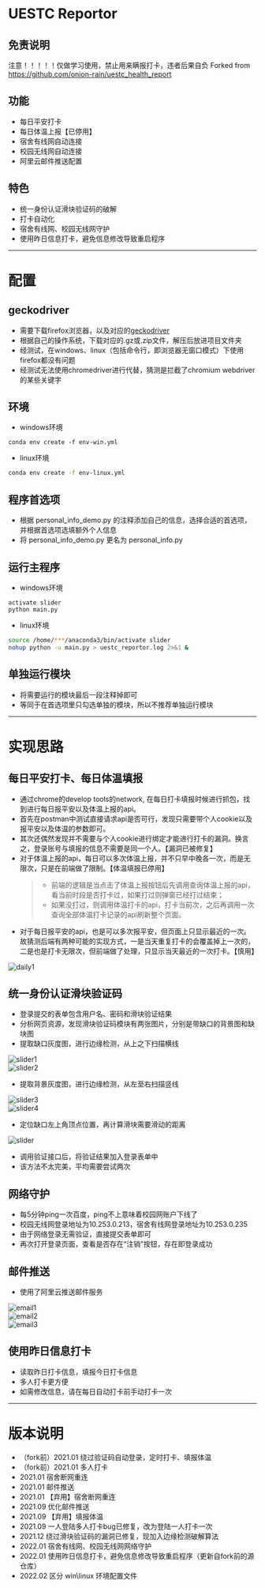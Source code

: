 # UESTC Reportor

## 免责说明

注意！！！！！仅做学习使用，禁止用来瞒报打卡，违者后果自负
Forked from https://github.com/onion-rain/uestc_health_report

## 功能

* 每日平安打卡  
* 每日体温上报【已停用】  
* 宿舍有线网自动连接  
* 校园无线网自动连接  
* 阿里云邮件推送配置  

## 特色

* 统一身份认证滑块验证码的破解  
* 打卡自动化  
* 宿舍有线网、校园无线网守护  
* 使用昨日信息打卡，避免信息修改导致重启程序  


---

# 配置

## geckodriver

* 需要下载firefox浏览器，以及对应的[geckodriver](https://github.com/mozilla/geckodriver/releases)  
* 根据自己的操作系统，下载对应的.gz或.zip文件，解压后放进项目文件夹
* 经测试，在windows、linux（包括命令行，即浏览器无窗口模式）下使用firefox都没有问题
* 经测试无法使用chromedriver进行代替，猜测是拦截了chromium webdriver的某些关键字

## 环境

* windows环境
``` shell
conda env create -f env-win.yml
```
* linux环境
``` bash
conda env create -f env-linux.yml
```

## 程序首选项

* 根据 personal_info_demo.py 的注释添加自己的信息，选择合适的首选项，并根据首选项选填额外个人信息
* 将 personal_info_demo.py 更名为 personal_info.py   

## 运行主程序

* windows环境
``` shell
activate slider
python main.py
```
* linux环境
``` bash
source /home/***/anaconda3/bin/activate slider
nohup python -u main.py > uestc_reportor.log 2>&1 &
```

## 单独运行模块

* 将需要运行的模块最后一段注释掉即可  
* 等同于在首选项里只勾选单独的模块，所以不推荐单独运行模块

---

# 实现思路

## 每日平安打卡、每日体温填报

* 通过chrome的develop tools的network, 在每日打卡填报时候进行抓包，找到进行每日报平安以及体温上报的api。
* 首先在postman中测试直接请求api是否可行，发现只需要带个人cookie以及报平安以及体温的参数即可。
* 其次还偶然发现并不需要与个人cookie进行绑定才能进行打卡的漏洞。换言之，登录账号与填报的信息不需要是同一个人。【漏洞已被修复】
* 对于体温上报的api，每日可以多次体温上报，并不只早中晚各一次，而是无限次，只是在前端做了限制。【体温填报已停用】
    > * 前端的逻辑是当点击了体温上报按钮后先调用查询体温上报的api，看当前时段是否打卡过，如果打过则弹窗已经打过结束；
    > * 如果没打过，则调用体温打卡的api，打卡当前次，之后再调用一次查询全部体温打卡记录的api刷新整个页面。
* 对于每日报平安的api，也是可以多次报平安，但页面上只显示最近的一次。故猜测后端有两种可能的实现方式，一是当天重复打卡的会覆盖掉上一次的，二是也是打卡无限次，但前端做了处理，只显示当天最近的一次打卡。【慎用】  
  
![daily1](readme_imgs/daily1.png)

## 统一身份认证滑块验证码

* 登录提交的表单包含用户名、密码和滑块验证结果
* 分析网页资源，发现滑块验证码模块有两张图片，分别是带缺口的背景图和缺块图
* 提取缺口灰度图，进行边缘检测，从上之下扫描横线
  
![slider1](readme_imgs/slider-small-1.png)  
![slider2](readme_imgs/slider-small-2.png)  

* 提取背景灰度图，进行边缘检测，从左至右扫描竖线
  
![slider3](readme_imgs/slider-big-1.png)  
![slider4](readme_imgs/slider-big-2.png)  

* 定位缺口左上角顶点位置，再计算滑块需要滑动的距离
  
![slider](readme_imgs/slider2-2.png)  

* 调用验证接口后，将验证结果加入登录表单中
* 该方法不太完美，平均需要尝试两次


## 网络守护

* 每5分钟ping一次百度，ping不上意味着校园网账户下线了
* 校园无线网登录地址为10.253.0.213，宿舍有线网登录地址为10.253.0.235
* 由于网络登录无需验证，直接提交表单即可
* 再次打开登录页面，查看是否存在“注销”按钮，存在即登录成功

## 邮件推送

* 使用了阿里云推送邮件服务
  
![email1](readme_imgs/email1.png)  
![email2](readme_imgs/email2.png)  
![email3](readme_imgs/email3.png)  

## 使用昨日信息打卡

* 读取昨日打卡信息，填报今日打卡信息
* 多人打卡更方便
* 如需修改信息，请在每日自动打卡前手动打卡一次

---

# 版本说明

* （fork前）2021.01 绕过验证码自动登录，定时打卡、填报体温  
* （fork前）2021.01 多人打卡  
* 2021.01 宿舍断网重连  
* 2021.01 邮件推送  
* 2021.01 【弃用】宿舍断网重连  
* 2021.09 优化邮件推送  
* 2021.09 【弃用】填报体温  
* 2021.09 一人登陆多人打卡bug已修复，改为登陆一人打卡一次  
* 2021.12 绕过滑块验证码的漏洞已修复，现加入边缘检测破解算法  
* 2022.01 宿舍有线网、校园无线网网络守护  
* 2022.01 使用昨日信息打卡，避免信息修改导致重启程序（更新自fork前的源仓库）
* 2022.02 区分 win\linux 环境配置文件